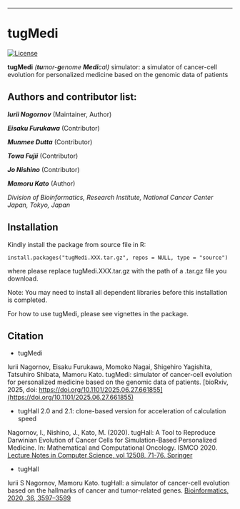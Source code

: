 ------------------------------------------------------------------------

# tugMedi

[![License](https://img.shields.io/badge/License-Nonprofit-orange.svg)](https://github.com/tugHall/tugMedi_032_open/blob/main/LICENSE.md)

**tugMedi** *(**tu**mor-**g**enome **Medi**cal)* simulator: a simulator of cancer-cell evolution for personalized medicine based on the genomic data of patients

## Authors and contributor list:

***Iurii Nagornov*** (Maintainer, Author)

***Eisaku Furukawa*** (Contributor)

***Munmee Dutta*** (Contributor)

***Towa Fujii*** (Contributor)

***Jo Nishino*** (Contributor)

***Mamoru Kato*** (Author)

*Division of Bioinformatics, Research Institute, National Cancer Center Japan, Tokyo, Japan*

## Installation

Kindly install the package from source file in R:

```         
install.packages("tugMedi.XXX.tar.gz", repos = NULL, type = "source")
```

where please replace tugMedi.XXX.tar.gz with the path of a .tar.gz file you download.

Note: You may need to install all dependent libraries before this installation is completed.

For how to use tugMedi, please see vignettes in the package.

## Citation

-   tugMedi 

Iurii Nagornov, Eisaku Furukawa, Momoko Nagai, Shigehiro Yagishita, Tatsuhiro Shibata, Mamoru Kato. tugMedi: simulator of cancer-cell evolution for personalized medicine based on the genomic data of patients. [bioRxiv, 2025, doi: https://doi.org/10.1101/2025.06.27.661855](https://doi.org/10.1101/2025.06.27.661855)


-   tugHall 2.0 and 2.1: clone-based version for acceleration of calculation speed

Nagornov, I., Nishino, J., Kato, M. (2020). tugHall: A Tool to Reproduce Darwinian Evolution of Cancer Cells for Simulation-Based Personalized Medicine. In: Mathematical and Computational Oncology. ISMCO 2020. [Lecture Notes in Computer Science, vol 12508, 71-76. Springer](https://doi.org/10.1007/978-3-030-64511-3_7)


-   tugHall 

Iurii S Nagornov, Mamoru Kato. tugHall: a simulator of cancer-cell evolution based on the hallmarks of cancer and tumor-related genes. [Bioinformatics, 2020, 36, 3597–3599](https://doi.org/10.1093/bioinformatics/btaa182)
